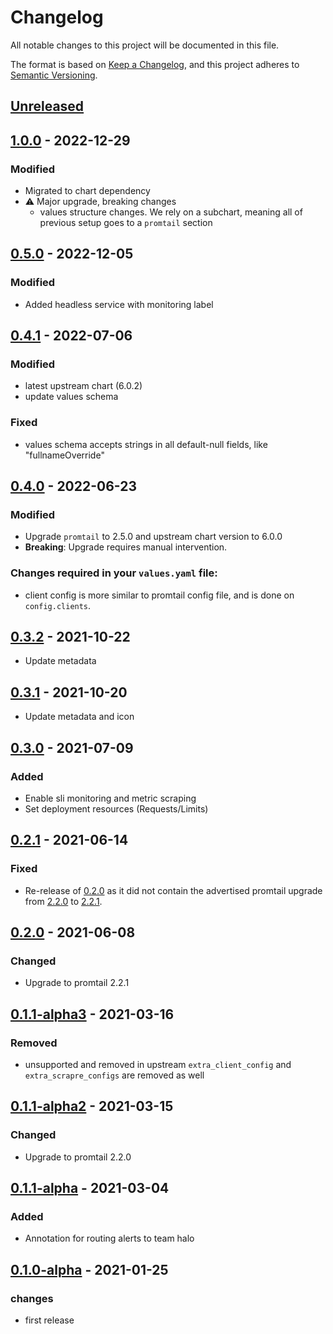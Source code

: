 # Changelog

All notable changes to this project will be documented in this file.

The format is based on [Keep a Changelog](https://keepachangelog.com/en/1.0.0/),
and this project adheres to [Semantic Versioning](https://semver.org/spec/v2.0.0.html).

## [Unreleased]

## [1.0.0] - 2022-12-29

### Modified

- Migrated to chart dependency
- ⚠ Major upgrade, breaking changes
  - values structure changes. We rely on a subchart, meaning all of previous setup goes to a `promtail` section

## [0.5.0] - 2022-12-05

### Modified

- Added headless service with monitoring label

## [0.4.1] - 2022-07-06

### Modified

- latest upstream chart (6.0.2)
- update values schema

### Fixed

- values schema accepts strings in all default-null fields, like "fullnameOverride"

## [0.4.0] - 2022-06-23

### Modified

- Upgrade `promtail` to 2.5.0 and upstream chart version to 6.0.0
- **Breaking**: Upgrade requires manual intervention.

### Changes required in your `values.yaml` file:
- client config is more similar to promtail config file, and is done on `config.clients`.

## [0.3.2] - 2021-10-22

- Update metadata

## [0.3.1] - 2021-10-20

- Update metadata and icon

## [0.3.0] - 2021-07-09

### Added

- Enable sli monitoring and metric scraping
- Set deployment resources (Requests/Limits)

## [0.2.1] - 2021-06-14

### Fixed

- Re-release of [0.2.0] as it did not contain the advertised promtail upgrade from [2.2.0](https://github.com/grafana/loki/releases/tag/v2.2.0) to [2.2.1](https://github.com/grafana/loki/releases/tag/v2.2.1).

## [0.2.0] - 2021-06-08

### Changed

- Upgrade to promtail 2.2.1

## [0.1.1-alpha3] - 2021-03-16

### Removed

- unsupported and removed in upstream `extra_client_config` and `extra_scrapre_configs` are removed as well

## [0.1.1-alpha2] - 2021-03-15

### Changed

- Upgrade to promtail 2.2.0

## [0.1.1-alpha] - 2021-03-04

### Added

- Annotation for routing alerts to team halo

## [0.1.0-alpha] - 2021-01-25

### changes
- first release

[Unreleased]: https://github.com/giantswarm/promtail-app/compare/v1.0.0...HEAD
[1.0.0]: https://github.com/giantswarm/promtail-app/compare/v0.5.0...v1.0.0
[0.5.0]: https://github.com/giantswarm/promtail-app/compare/v0.4.1...v0.5.0
[0.4.1]: https://github.com/giantswarm/promtail-app/compare/v0.4.0...v0.4.1
[0.4.0]: https://github.com/giantswarm/promtail-app/compare/v0.3.2...v0.4.0
[0.3.2]: https://github.com/giantswarm/promtail-app/compare/v0.3.1...v0.3.2
[0.3.1]: https://github.com/giantswarm/promtail-app/compare/v0.3.0...v0.3.1
[0.3.0]: https://github.com/giantswarm/promtail-app/compare/v0.2.1...v0.3.0
[0.2.1]: https://github.com/giantswarm/promtail-app/compare/v0.2.0...v0.2.1
[0.2.0]: https://github.com/giantswarm/promtail-app/compare/v0.1.1-alpha3...v0.2.0
[0.1.1-alpha3]: https://github.com/giantswarm/promtail-app/compare/v0.1.1-alpha2...v0.1.1-alpha3
[0.1.1-alpha2]: https://github.com/giantswarm/promtail-app/compare/v0.1.1-alpha...v0.1.1-alpha2
[0.1.1-alpha]: https://github.com/giantswarm/promtail-app/compare/v0.1.0-alpha...v0.1.1-alpha
[0.1.0-alpha]: https://github.com/giantswarm/promtail-app/releases/tag/v0.1.0-alpha
